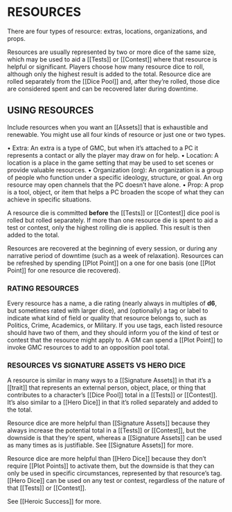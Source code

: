 # RESOURCES
There are four types of resource: extras, locations, organizations, and props.

Resources are usually represented by two or more dice of the same size, which may be used to aid a [[Tests]] or [[Contest]] where that resource is helpful or significant. Players choose how many resource dice to roll, although only the highest result is added to the total. Resource dice are rolled separately from the [[Dice Pool]] and, after they’re rolled, those dice are considered spent and can be recovered later during downtime.

## USING RESOURCES
Include resources when you want an [[Assets]] that is exhaustible and renewable. You might use all four kinds of resource or just one or two types.

• Extra: An extra is a type of GMC, but when it’s attached to a PC it represents a contact or ally the player may draw on for help.
• Location: A location is a place in the game setting that may be used to set scenes or provide valuable resources.
• Organization (org): An organization is a group of people who function under a specific ideology, structure, or goal. An org resource may open channels that the PC doesn’t have alone.
• Prop: A prop is a tool, object, or item that helps a PC broaden the scope of what they can achieve in specific situations.

A resource die is committed **before** the [[Tests]] or [[Contest]] dice pool is rolled but rolled separately. If more than one resource die is spent to aid a test or contest, only the highest rolling die is applied. This result is then added to the total.

Resources are recovered at the beginning of every session, or during any narrative period of downtime (such as a week of relaxation). Resources can be refreshed by spending [[Plot Point]] on a one for one basis (one [[Plot Point]] for one resource die recovered).

### RATING RESOURCES
Every resource has a name, a die rating (nearly always in multiples of **d6**, but sometimes rated with larger dice), and (optionally) a tag or label to indicate what kind of field or quality that resource belongs to, such as Politics, Crime, Academics, or Military. If you use tags, each listed resource should have two of them, and they should inform you of the kind of test or contest that the resource might apply to. A GM can spend a [[Plot Point]] to invoke GMC resources to add to an opposition pool total.

### RESOURCES VS SIGNATURE ASSETS VS HERO DICE
A resource is similar in many ways to a [[Signature Assets]] in that it’s a [[trait]] that represents an external person, object, place, or thing that contributes to a character’s [[Dice Pool]] total in a [[Tests]] or [[Contest]]. It’s also similar to a [[Hero Dice]] in that it’s rolled separately and added to the total.

Resource dice are more helpful than [[Signature Assets]] because they always increase the potential total in a [[Tests]] or [[Contest]], but the downside is that they’re spent, whereas a [[Signature Assets]] can be used as many times as is justifiable. See [[Signature Assets]] for more.

Resource dice are more helpful than [[Hero Dice]] because they don’t require [[Plot Points]] to activate them, but the downside is that they can only be used in specific circumstances, represented by that resource’s tag. [[Hero Dice]] can be used on any test or contest, regardless of the nature of that [[Tests]] or [[Contest]].

See [[Heroic Success]] for more.